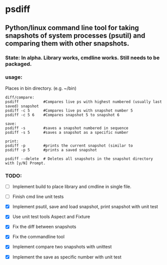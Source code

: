 # psdiff
## Python/linux command line tool for taking snapshots of system processes (psutil) and comparing them with other snapshots. 

### State: In alpha. Library works, cmdline works. Still needs to be packaged.

### usage:
Places in bin directory. (e.g. ~/bin)

```
diff/compare:
psdiff           #Compares live ps with highest numbered (usually last saved) snapshot
psdiff -c 5      #Compares live ps with snapshot number 5
psdiff -c 5 6    #Compares snapshot 5 to snapshot 6

save:
psdiff -s        #saves a snapshot numbered in sequence
psdiff -s 5      #saves a snapshot as a specific number

print:
psdiff -p        #prints the current snapshot (similar to 
psdiff -p 5      #prints a saved snapshot

psdiff --delete  # Deletes all snapshots in the snapshot directory with [y/N] Prompt.

```
### TODO:
- [ ] Implement build to place library and cmdline in single file.
- [ ] Finish cmd line unit tests
- [X] Implement psutil, save and load snapshot, print snapshot with unit test
- [x] Use unit test tools Aspect and Fixture
- [X] Fix the diff between snapshots
- [X] Fix the commandline tool
- [X] Implement compare two snapshots with unittest
- [X] Implement the save as specific number with unit test

